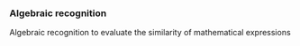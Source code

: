 ### Algebraic recognition

Algebraic recognition to evaluate the similarity of mathematical expressions
